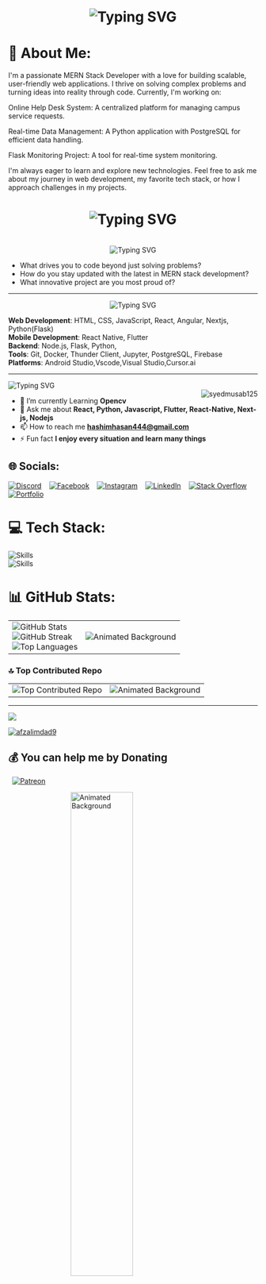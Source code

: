 <h1 align="center">
  <img src="https://readme-typing-svg.herokuapp.com?font=Righteous&size=35&center=true&vCenter=true&width=500&height=70&duration=4000&lines=👋+Hi+There!;I'm+Syed+Hashim;A+MERN-STACK+Developer;Ask+Me+Anything" alt="Typing SVG">
</h1>



# 💫 About Me:
I'm a passionate MERN Stack Developer with a love for building scalable, user-friendly web applications. I thrive on solving complex problems and turning ideas into reality through code. Currently, I'm working on:<br>

Online Help Desk System: A centralized platform for managing campus service requests.<br>

Real-time Data Management: A Python application with PostgreSQL for efficient data handling.<br>

Flask Monitoring Project: A tool for real-time system monitoring.<br>

I'm always eager to learn and explore new technologies. Feel free to ask me about my journey in web development, my favorite tech stack, or how I approach challenges in my projects.
 <h1 align="center">
  <img src="https://readme-typing-svg.herokuapp.com?font=Righteous&size=35&center=true&vCenter=true&width=500&height=70&duration=4000&lines=Let's+Be+Creative" alt="Typing SVG">
</h1><br>

<div align="center">
  <img src="https://readme-typing-svg.herokuapp.com?font=Righteous&size=35&center=true&vCenter=true&width=500&height=70&duration=4000&lines=Any+Questions+❓" alt="Typing SVG">
 
</div>

- What drives you to code beyond just solving problems?
- How do you stay updated with the latest in MERN stack development?
- What innovative project are you most proud of?

---

<div align="center">
  <img src="https://readme-typing-svg.herokuapp.com?font=Righteous&size=35&vCenter=true&width=500&height=70&duration=4000&lines=🔧+Skills&color=FFA500" alt="Typing SVG">
</div>

**Web Development**: HTML, CSS, JavaScript, React, Angular, Nextjs, Python(Flask)  
**Mobile Development**: React Native, Flutter  
**Backend**: Node.js, Flask, Python,  
**Tools**: Git, Docker, Thunder Client, Jupyter, PostgreSQL, Firebase <br>
**Platforms**: Android Studio,Vscode,Visual Studio,Cursor.ai

---
<img src="https://readme-typing-svg.herokuapp.com?font=Righteous&size=35&center=true&vCenter=true&width=500&height=70&duration=4000&lines=Curious+About+Innovations" alt="Typing SVG">

<div align="center">
  <img align="right" src="https://media0.giphy.com/media/qgQUggAC3Pfv687qPC/giphy.gif" alt="syedmusab125" />
  
</div>

- 🔭 I’m currently Learning **Opencv** 
- 💬 Ask me about **React, Python, Javascript, Flutter, React-Native, Next-js, Nodejs** 
- 📫 How to reach me **hashimhasan444@gmail.com**
- ⚡ Fun fact **I enjoy every situation and learn many things** 


## 🌐 Socials:
[![Discord](https://img.shields.io/badge/Discord-%237289DA.svg?logo=discord&logoColor=white)](https://discord.gg/KqPSDe2g) 
&nbsp;&nbsp;
[![Facebook](https://img.shields.io/badge/Facebook-%231877F2.svg?logo=Facebook&logoColor=white)](https://www.facebook.com/profile.php?id=100079640409737) 
&nbsp;&nbsp;
[![Instagram](https://img.shields.io/badge/Instagram-%23E4405F.svg?logo=Instagram&logoColor=white)](https://instagram.com/hashim_hasan_) 
&nbsp;&nbsp;
[![LinkedIn](https://img.shields.io/badge/LinkedIn-%230077B5.svg?logo=linkedin&logoColor=white)](https://www.linkedin.com/in/syed-hashim-3324a3325/) 
&nbsp;&nbsp;
[![Stack Overflow](https://img.shields.io/badge/-Stackoverflow-FE7A16?logo=stack-overflow&logoColor=white)](https://stackexchange.com/users/35169442/zone-hashim)
&nbsp;&nbsp;
[![Portfolio](https://img.shields.io/badge/Portfolio-%23000000.svg?logo=portfolio&logoColor=white)](http://hashim-dev.vercel.app/)


# 💻 Tech Stack:

![Skills](https://skillicons.dev/icons?i=aws,rust,androidstudio,angular,django,docker)<br>
![Skills](https://skillicons.dev/icons?i=discord,dotnet,dynamodb,react,nextjs,vercel,astro,azure,bootstrap,css,cloudflare,ember,express,figma,firebase,flask,flutter,googlecloud,gatsby,git,gitlab,github,gmail,golang,graphql,html,instagram,illustrator,jquery,js,laravel,linkedin,less,mui,mongodb,mysql,nestjs,netlify,nodejs,notion,npm,php,photoshop,prisma,postman,postgresql,pug,python,qt,redux,sqlite,svg,stackoverflow,tailwind,tensorflow,threejs,ts,twitter,vscode,vite,vitest,webpack,webflow,wordpress)

# 📊 GitHub Stats:
<table>
  <tr>
    <td>
      <img src="https://github-readme-stats.vercel.app/api?username=asimvijay&theme=dark&hide_border=false&include_all_commits=false&count_private=false" alt="GitHub Stats">
      <br/>
      <img src="https://github-readme-streak-stats.herokuapp.com/?user=asimvijay&theme=dark&hide_border=false" alt="GitHub Streak">
      <br/>
      <img src="https://github-readme-stats.vercel.app/api/top-langs/?username=asimvijay&theme=dark&hide_border=false&include_all_commits=false&count_private=false&layout=compact" alt="Top Languages">
    </td>
    <td>
      <img src="https://i.giphy.com/media/v1.Y2lkPTc5MGI3NjExZW9hdGM1ZzBjNzRrNDVlNWpia3lwcG1pNm9waHFkZTFtZWkwc2huZyZlcD12MV9pbnRlcm5hbF9naWZfYnlfaWQmY3Q9Zw/xTcnSWYZvafyhEACBO/giphy.gif" alt="Animated Background" style="max-width: 100%; height: auto;">
    </td>
  </tr>
</table>

### 🔝 Top Contributed Repo
<table>
  <tr>
    <td>
      <img src="https://github-contributor-stats.vercel.app/api?username=asimvijay&limit=5&theme=dark&combine_all_yearly_contributions=true" alt="Top Contributed Repo">
    </td>
    <td>
      <img src="https://i.giphy.com/media/v1.Y2lkPTc5MGI3NjExMnNkOTZscXc3cTBnMWVhMmo0Z2g2NjZjZHh5OXhzbTk1Nmtsdmk5ZSZlcD12MV9pbnRlcm5hbF9naWZfYnlfaWQmY3Q9Zw/lp3GUtG2waC88/giphy.gif" alt="Animated Background" style="max-width: 100%; height: auto;">
    </td>
  </tr>
</table>

---
[![](https://visitcount.itsvg.in/api?id=asimvijay&icon=0&color=0)](https://visitcount.itsvg.in)
<p align="left"> <a href="https://github.com/ryo-ma/github-profile-trophy"><img src="https://github-profile-trophy.vercel.app/?username=asimvijay&theme=algolia" alt="afzalimdad9" /></a> </p>

## 💰 You can help me by Donating

&nbsp;&nbsp;[![Patreon](https://img.shields.io/badge/Patreon-F96854?style=for-the-badge&logo=patreon&logoColor=white)](https://patreon.com/QuestforKnowledge359)

<img src="https://i.giphy.com/media/v1.Y2lkPTc5MGI3NjExdGE2cWQwcDhzZXkxNjF1bno5OXZod2hoam55NzNzOHZsdGZ5NGxoeiZlcD12MV9pbnRlcm5hbF9naWZfYnlfaWQmY3Q9Zw/916t1VsCg2qoo/giphy.gif" alt="Animated Background" style="display: block; margin-left: auto; margin-right: auto; width: 50%;">

